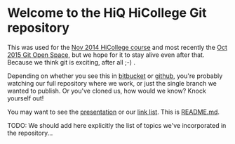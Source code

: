 # Welcome to the HiQ HiCollege Git repository

This was used for the [Nov 2014 HiCollege course](https://wiki.hiq.se/pages/viewpage.action?pageId=47087938) and most recently the [Oct 2015 Git Open Space](https://wiki.hiq.se/display/HSH2B/GIT+Open+Space+6+okt+2015), but we hope for it to stay alive even after that. Because we think git is exciting, after all ;-) .

Depending on whether you see this in [bitbucket](https://bitbucket.org/hicollegegit/developers) or [github](https://github.com/UncleCJ/hicollegit/), you're probably watching our full repository where we work, or just the single branch we wanted to publish. Or you've cloned us, how would we know? Knock yourself out!

You may want to see the [presentation](Git_Open_Space-Introduction.pdf) or our [link list](links.md). This is [README.md](README.md).

TODO: We should add here explicitly the list of topics we've incorporated in the repository...

